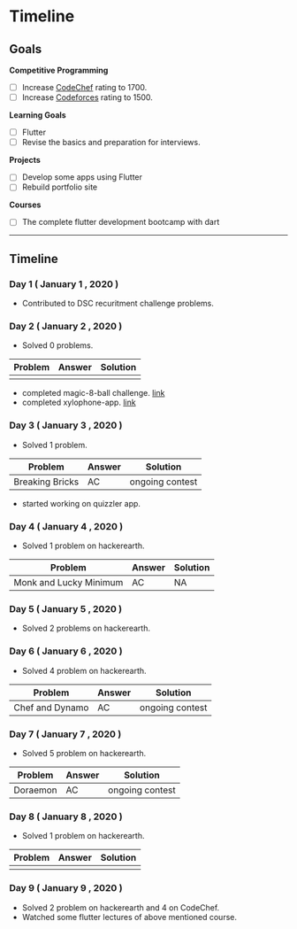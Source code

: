 # Timeline

## Goals

**Competitive Programming**
- [ ] Increase [CodeChef](https://www.codechef.com/users/sgshubham98) rating to 1700.
- [ ] Increase [Codeforces](https://codeforces.com/profile/sgshubham98) rating to 1500.

**Learning Goals**
- [ ] Flutter
- [ ] Revise the basics and preparation for interviews.

**Projects**
- [ ] Develop some apps using Flutter
- [ ] Rebuild portfolio site

**Courses**
- [ ] The complete flutter development bootcamp with dart

---

## Timeline

### Day 1 ( January 1 , 2020 )

- Contributed to DSC recuritment challenge problems.

### Day 2 ( January 2 , 2020 )

- Solved 0 problems.

|Problem|Answer|Solution|
|-------|------|--------|
||||

- completed magic-8-ball challenge. [link](https://github.com/sgshubham98/magic-8-ball-flutter)
- completed xylophone-app. [link](https://github.com/sgshubham98/xylophone-flutter)

### Day 3 ( January 3 , 2020 )

- Solved 1 problem.

|Problem|Answer|Solution|
|-------|------|--------|
|Breaking Bricks|AC|ongoing contest|

- started working on quizzler app.

### Day 4 ( January 4 , 2020 )

- Solved 1 problem on hackerearth.

|Problem|Answer|Solution|
|-------|------|--------|
|Monk and Lucky Minimum|AC|NA|

### Day 5 ( January 5 , 2020 )

- Solved 2 problems on hackerearth.

### Day 6 ( January 6 , 2020 )

- Solved 4 problem on hackerearth.

|Problem|Answer|Solution|
|-------|------|--------|
|Chef and Dynamo|AC|ongoing contest|

### Day 7 ( January 7 , 2020 )

- Solved 5 problem on hackerearth.

|Problem|Answer|Solution|
|-------|------|--------|
|Doraemon|AC|ongoing contest|

### Day 8 ( January 8 , 2020 )

- Solved 1 problem on hackerearth.

|Problem|Answer|Solution|
|-------|------|--------|
||||

### Day 9 ( January 9 , 2020 )

- Solved 2 problem on hackerearth and 4 on CodeChef.
- Watched some flutter lectures of above mentioned course.